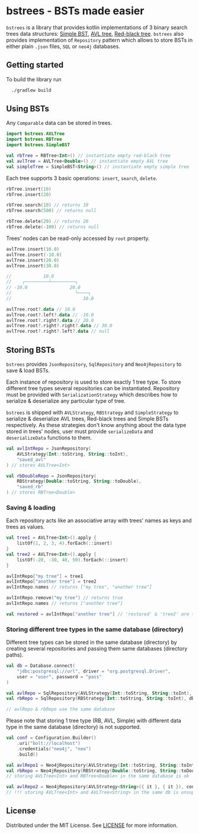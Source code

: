 
# bstrees - BSTs made easier

`bstrees` is a library that provides kotlin implementations of 3 binary search trees data structures: [Simple BST](https://en.wikipedia.org/wiki/Binary_search_tree), [AVL tree](https://en.wikipedia.org/wiki/AVL_trees), [Red-black tree](https://en.wikipedia.org/wiki/Red–black_tree). `bstrees` also provides implementation of `Repository` pattern which allows to store BSTs in either plain `.json` files, `SQL` or `neo4j` databases.


## Getting started
To build the library run
```bash
  ./gradlew build
```

## Using BSTs
Any `Comparable` data can be stored in trees.
```kotlin
import bstrees.AVLTree
import bstrees.RBTree
import bstrees.SimpleBST

val rbTree = RBTree<Int>() // instantiate empty red-black tree
val avlTree = AVLTree<Double>() // instantiate empty AVL tree
val simpleTree = SimpleBST<String>() // instantiate empty simple tree
```

Each tree supports 3 basic operations: `insert`, `search`, `delete`.
```kotlin
rbTree.insert(10)
rbTree.insert(20)

rbTree.search(10) // returns 10
rbTree.search(500) // returns null

rbTree.delete(20) // returns 20
rbTree.delete(-100) // returns null
```

Trees' nodes can be read-only accessed by `root` property.
```kotlin
avlTree.insert(10.0)
avlTree.insert(-10.0)
avlTree.insert(20.0)
avlTree.insert(30.0)

//            10.0
//    ┌─────────┴─────────┐
// -10.0                20.0
//                        └────┐
//                           30.0

avlTree.root?.data // 10.0
avlTree.root?.left?.data // -10.0
avlTree.root?.right?.data // 20.0
avlTree.root?.right?.right?.data // 30.0
avlTree.root?.right?.left?.data // null
```
## Storing BSTs
`bstrees` provides `JsonRepository`, `SqlRepository` and `Neo4jRepository` to save & load BSTs.

Each instance of repository is used to store exactly 1 tree type. To store different tree types several repositories can be instantiated.
Repository must be provided with `SerializationStrategy` which describes how to serialize & deserialize any particular type of tree.

`bstrees` is shipped with `AVLStrategy`, `RBStrategy` and `SimpleStrategy` to serialize & deserialize AVL trees, Red-black trees and Simple BSTs respectively. As these strategies don't know anything about the data type stored in trees' nodes, user must provide `serializeData` and `deserializeData` functions to them.
```kotlin
val avlIntRepo = JsonRepository(
    AVLStrategy(Int::toString, String::toInt),
    "saved_avl"
) // stores AVLTree<Int>

val rbDoubleRepo = JsonRepository(
    RBStrategy(Double::toString, String::toDouble),
    "saved_rb"
) // stores RBTree<Double>
```

### Saving & loading
Each repository acts like an associative array with trees' names as keys and trees as values.
```kotlin
val tree1 = AVLTree<Int>().apply {
    listOf(1, 2, 3, 4).forEach(::insert)
}
val tree2 = AVLTree<Int>().apply {
    listOf(-20, -30, 40, 50).forEach(::insert)
}

avlIntRepo["my tree"] = tree1
avlIntRepo["another tree"] = tree2
avlIntRepo.names // returns ["my tree", "another tree"]

avlIntRepo.remove("my tree") // returns true
avlIntRepo.names // returns ["another tree"]

val restored = avlIntRepo["another tree"] // 'restored' & 'tree2' are the same trees
```

### Storing different tree types in the same database (directory)
Different tree types can be stored in the same database (directory) by creating several repositories and passing them same databases (directory paths).
```kotlin
val db = Database.connect(
    "jdbc:postgresql://url", driver = "org.postgresql.Driver",
    user = "user", password = "pass"
)

val avlRepo = SqlRepository(AVLStrategy(Int::toString, String::toInt), db) // stores AVLTree<Int>
val rbRepo = SqlRepository(RBStrategy(Int::toString, String::toInt), db) // stores RBTree<Int>

// avlRepo & rbRepo use the same database
```

Please note that storing 1 tree type (RB, AVL, Simple) with different data type in the same database (directory) is not supported.
```kotlin
val conf = Configuration.Builder()
    .uri("bolt://localhost")
    .credentials("neo4j", "neo")
    .build()

val avlRepo1 = Neo4jRepository(AVLStrategy(Int::toString, String::toInt), conf)
val rbRepo = Neo4jRepository(RBStrategy(Double::toString, String::toDouble), conf)
// storing AVLTree<Int> and RBTree<Double> in the same database is ok

val avlRepo2 = Neo4jRepository(AVLStrategy<String>({ it }, { it }), conf)
// !!! storing AVLTree<Int> and AVLTree<String> in the same db is unsupported
```
## License
Distributed under the MIT License. See [LICENSE](LICENSE) for more information.
